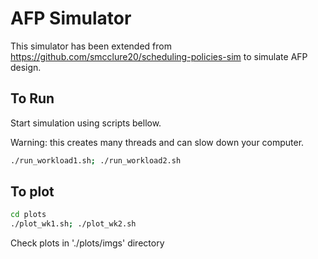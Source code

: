 # AFP Simulator

This simulator has been extended from https://github.com/smcclure20/scheduling-policies-sim to simulate AFP design.

## To Run

Start simulation using scripts bellow.

Warning: this creates many threads and can slow down your computer.

```bash
./run_workload1.sh; ./run_workload2.sh
```

## To plot

```bash
cd plots
./plot_wk1.sh; ./plot_wk2.sh
```

Check plots in './plots/imgs' directory
